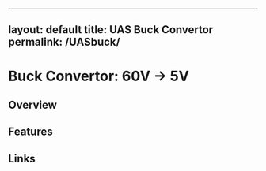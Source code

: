 
---
layout: default
title: UAS Buck Convertor
permalink: /UASbuck/
---

# Buck Convertor: 60V -> 5V 


## Overview

## Features

## Links

